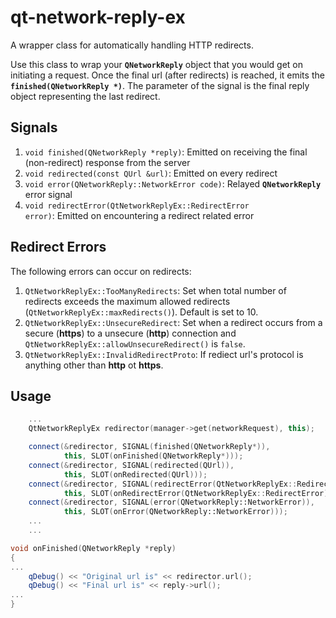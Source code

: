 qt-network-reply-ex
===================

A wrapper class for automatically handling HTTP redirects.

Use this class to wrap your **<code>QNetworkReply</code>** object that you would get on initiating a request. Once the final url (after redirects) is reached, it emits the **<code>finished(QNetworkReply *)</code>**.
The parameter of the signal is the final reply object representing the last redirect.

## Signals
1. <code>void finished(QNetworkReply *reply)</code>: Emitted on receiving the final (non-redirect) response from the server
2. <code>void redirected(const QUrl &url)</code>: Emitted on every redirect
3. <code>void error(QNetworkReply::NetworkError code)</code>: Relayed **<code>QNetworkReply</code>** error signal
4. <code>void redirectError(QtNetworkReplyEx::RedirectError error)</code>: Emitted on encountering a redirect related error

## Redirect Errors

The following errors can occur on redirects:

1. <code>QtNetworkReplyEx::TooManyRedirects</code>: Set when total number of redirects exceeds the maximum allowed redirects (<code>QtNetworkReplyEx::maxRedirects()</code>). Default is set to 10.
2. <code>QtNetworkReplyEx::UnsecureRedirect</code>: Set when a redirect occurs from a secure (**https**) to a unsecure (**http**) connection and <code>QtNetworkReplyEx::allowUnsecureRedirect()</code> is <code>false</code>.
3. <code>QtNetworkReplyEx::InvalidRedirectProto</code>: If rediect url's protocol is anything other than **http** ot **https**.

## Usage

```C++
    ...
    QtNetworkReplyEx redirector(manager->get(networkRequest), this);

    connect(&redirector, SIGNAL(finished(QNetworkReply*)),
            this, SLOT(onFinished(QNetworkReply*)));
    connect(&redirector, SIGNAL(redirected(QUrl)),
            this, SLOT(onRedirected(QUrl)));
    connect(&redirector, SIGNAL(redirectError(QtNetworkReplyEx::RedirectError)),
            this, SLOT(onRedirectError(QtNetworkReplyEx::RedirectError)));
    connect(&redirector, SIGNAL(error(QNetworkReply::NetworkError)),
            this, SLOT(onError(QNetworkReply::NetworkError)));
    ...
    ...

void onFinished(QNetworkReply *reply)
{
...
    qDebug() << "Original url is" << redirector.url();
    qDebug() << "Final url is" << reply->url();
...
}
```
